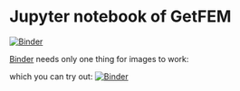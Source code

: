 # Jupyter notebook of GetFEM

[![Binder](https://mybinder.org/badge.svg)](https://mybinder.org/v2/gh/getfem-doc/getfem-binder/master?filepath=index.ipynb)

[Binder](https://mybinder.org) needs only one thing for images to work:

which you can try out: [![Binder](https://mybinder.org/badge.svg)](https://mybinder.org/v2/gh/getfem-doc/getfem-binder/master?filepath=index.ipynb)
